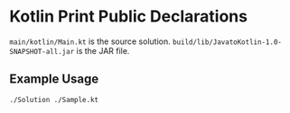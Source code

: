 # Kotlin Print Public Declarations

`main/kotlin/Main.kt` is the source solution.
`build/lib/JavatoKotlin-1.0-SNAPSHOT-all.jar` is the JAR file. 

## Example Usage

```
./Solution ./Sample.kt
```
